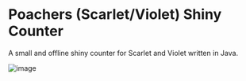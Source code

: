 # Poachers (Scarlet/Violet) Shiny Counter

A small and offline shiny counter for Scarlet and Violet written in Java.

![image](https://github.com/poach3r/PSC/assets/58641438/0abd134a-6a47-4564-915b-9af6de86ba3d)
